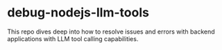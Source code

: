 # debug-nodejs-llm-tools
This repo dives deep into how to resolve issues and errors with backend applications with LLM tool calling capabilities.
